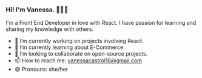 ### Hi! I'm Vanessa. 💁🏻‍♀️

I'm a Front End Developer in love with React. I have passion for learning and sharing my knowledge with others. 

- 🔭 I’m currently working on projects involving React.
- 🌱 I’m currently learning about E-Commerce.
- 👯 I’m looking to collaborate on open-source projects.
- 📫 How to reach me: vanessacastrol16@gmail.com
- 😄 Pronouns: she/her

